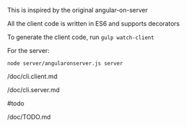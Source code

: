 This is inspired by the original angular-on-server

All the client code is written in ES6 and supports decorators 

To generate the client code, run `gulp watch-client`


For the server: 

    node server/angularonserver.js server 

/doc/cli.client.md

/doc/cli.server.md
 
 
#todo

/doc/TODO.md
 
